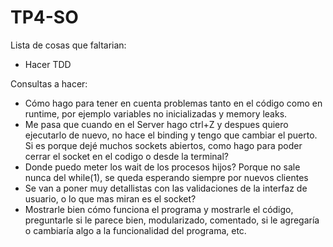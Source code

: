 # TP4-SO

Lista de cosas que faltarian:
- Hacer TDD

Consultas a hacer:
- Cómo hago para tener en cuenta problemas tanto en el código como en runtime, por ejemplo variables no inicializadas y memory leaks.
- Me pasa que cuando en el Server hago ctrl+Z y despues quiero ejecutarlo de nuevo, no hace el binding y tengo que cambiar el puerto. Si es porque dejé muchos sockets abiertos, como hago para poder cerrar el socket en el codigo o desde la terminal?
- Donde puedo meter los wait de los procesos hijos? Porque no sale nunca del while(1), se queda esperando siempre por nuevos clientes
- Se van a poner muy detallistas con las validaciones de la interfaz de usuario, o lo que mas miran es el socket?
- Mostrarle bien cómo funciona el programa y mostrarle el código, preguntarle si le parece bien, modularizado, comentado, si le agregaría o cambiaría algo a la funcionalidad del programa, etc.

